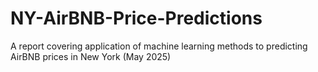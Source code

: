 # NY-AirBNB-Price-Predictions
A report covering application of machine learning methods to predicting AirBNB prices in New York (May 2025)
